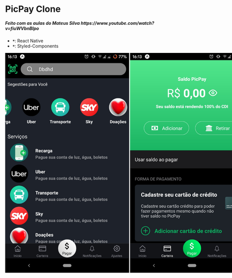 # PicPay Clone
<h5> Feito com as aulas do Mateus Silva https://www.youtube.com/watch?v=fiuWVbnBIpo </h5>


- **`*`**: React Native
- **`*`**: Styled-Components


<div style="display:flex">
<img src="imageRedme/Screenshot_20200619-173046039.jpg" style="margin-right:3px" width="400px">
<img src="imageRedme/Screenshot_20200619-173038229.jpg" width="400px">



<div style="display:flex">
<img src="imageRedme/Screenshot_20200619-173049582.jpg"  style="margin-right:3px" width="400px">
<img src="imageRedme/Screenshot_20200619-173054293.jpg" width="400px">

</div>

<img src="imageRedme/Screenshot_20200619-173100727.jpg" width="400px">



Feito com 💜 by Mateus Santana
